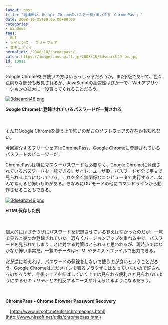 ```yaml
---
layout: post
title: "結構怖い。Google Chromeのパスを一覧/出力する「ChromePass」"
date: 2008-10-05T09:00:00+09:00
categories:
- Windows
tags: 
- GUI
- ライセンス - フリーウェア
- セキュリティ
permalink: /2008/10/chromepass/
catch: https://images.moongift.jp/2008/10/3dsearch49-tm.jpg
id: 10811
---
```

Google Chromeをお使いの方はいらっしゃるだろうか。まだβ版であって、色々荒削りな部分も散見されるが、JavaScriptの高速性はぴか一で、Webアプリケーションの拡大に一役買ってくれることだろう。

  

[![3dsearch48.png](https://images.moongift.jp/2008/10/3dsearch48-tm.jpg)](https://images.moongift.jp/2008/10/3dsearch48.jpg)  
  
**Google Chromeに登録されているパスワードが一覧される**

  

　

  

そんなGoogle Chromeを使う上で怖いのがこのソフトウェアの存在かも知れない。

  

今回紹介するフリーウェアはChromePass、Google Chromeに登録されているパスワードのビューワーだ。

  
  
<!--more-->  

ChromePassは特にマスターパスワードも必要なく、Google Chromeに登録されているパスワードを一覧できる。サイト、ユーザID、パスワードが全て平文で見られるようになっている。これを全く無関係なコンピュータで実行すると…なんて考えると怖いものがある。ちなみにGUIモードの他にコマンドラインから動作させることもできる。

  

[![3dsearch49.png](https://images.moongift.jp/2008/10/3dsearch49-tm.jpg)](https://images.moongift.jp/2008/10/3dsearch49.jpg)  
  
**HTML保存した例**

  

　

  

個人的にはブラウザにパスワードを記録させている覚えはなかったのだが、一覧で見ると幾つか登録されていた。恐らくバージョンアップを重ねる中で、パスワードを見られてしまうことに対する対策はとられると思われるが、現時点ではなかなか怖い事実だ。一覧のデータはHTMLやテキストファイルで出力できる。

  

だが逆に考えれば、パスワードの登録をしないで使うのが良いということだろう。Google Chromeはまだメインを張るブラウザにはなっていないので許されるのだろうが、今後シェアを伸ばしていく上では見られる便利さと見られないようにするセキュリティとの相反するニーズが叶えられるようになるだろう。

  

　

  

**ChromePass - Chrome Browser Password Recovery**  
  
　[http://www.nirsoft.net/utils/chromepass.html](http://www.nirsoft.net/utils/chromepass.html)

  
